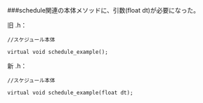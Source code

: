 ###schedule関連の本体メソッドに、引数(float dt)が必要になった。

旧 .h：


    //スケジュール本体

    virtual void schedule_example();



新 .h：
    
    //スケジュール本体

    virtual void schedule_example(float dt);

